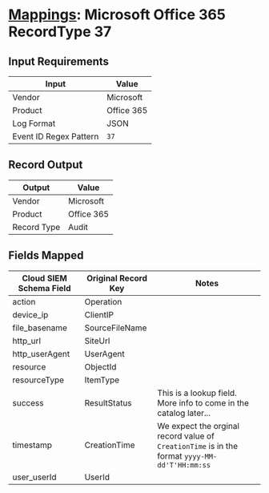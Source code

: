 # [Mappings](README.md): Microsoft Office 365 RecordType 37

## Input Requirements

|Input|Value|
|-----|-----|
|Vendor|Microsoft|
|Product|Office 365|
|Log Format|JSON|
|Event ID Regex Pattern|`37`|

## Record Output

|Output|Value|
|------|-----|
|Vendor|Microsoft|
|Product|Office 365|
|Record Type|Audit|

## Fields Mapped

|Cloud SIEM Schema Field|Original Record Key|Notes|
|-----------------------|-------------------|-----|
|action|Operation||
|device_ip|ClientIP||
|file_basename|SourceFileName||
|http_url|SiteUrl||
|http_userAgent|UserAgent||
|resource|ObjectId||
|resourceType|ItemType||
|success|ResultStatus|This is a lookup field. More info to come in the catalog later...|
|timestamp|CreationTime|We expect the orginal record value of `CreationTime` is in the format `yyyy-MM-dd'T'HH:mm:ss`|
|user_userId|UserId||

